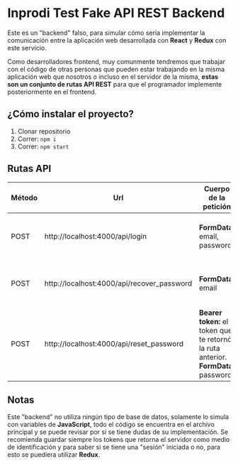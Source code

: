 # Inprodi Test Fake API REST Backend

Este es un "backend" falso, para simular cómo sería implementar la comunicación entre la aplicación web desarrollada con **React** y **Redux** con este servicio.

Como desarrolladores frontend, muy comunmente tendremos que trabajar con el código de otras personas que pueden estar trabajando en la misma aplicación web que nosotros o incluso en el servidor de la misma, **estas son un conjunto de rutas API REST** para que el programador implemente posteriormente en el frontend.

## ¿Cómo instalar el proyecto?
1. Clonar repositorio
2. Correr: `npm i`
3. Correr: `npm start`

## Rutas API

| Método | Url | Cuerpo de la petición | Retorno |
| ------ | --- | --------------------- | ------- |
| POST   | http://localhost:4000/api/login | **FormData:** email, password | **token:** de identificación, **user:** información del usuario |
| POST | http://localhost:4000/api/recover_password | **FormData:** email | **token:** para enviar a la hora de resetear la contraseña | 
| POST | http://localhost:4000/api/reset_password | **Bearer token:** el token que te retornó la ruta anterior. **FormData:** password | "ok" código 200 si todo salió bien |

## Notas
Este "backend" no utiliza ningún tipo de base de datos, solamente lo simula con variables de **JavaScript**, todo el código se encuentra en el archivo principal y se puede revisar por si se tiene dudas de su implementación. Se recomienda guardar siempre los tokens que retorna el servidor como medio de identificación y para saber si se tiene una "sesión" iniciada o no, para esto se puediera utilizar **Redux**.
